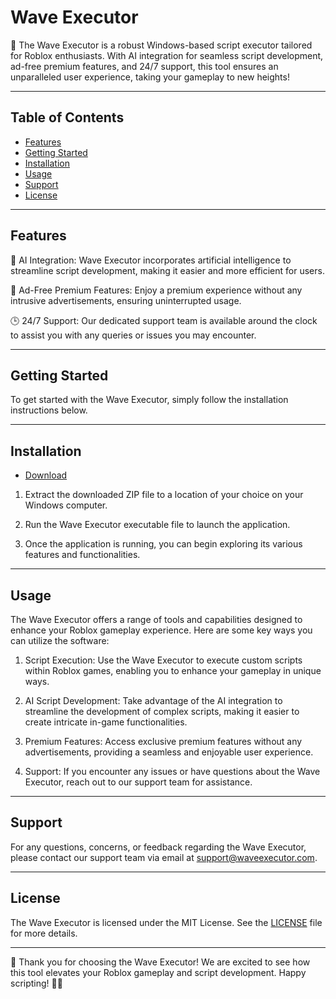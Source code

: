 # Wave Executor

🌊 The Wave Executor is a robust Windows-based script executor tailored for Roblox enthusiasts. With AI integration for seamless script development, ad-free premium features, and 24/7 support, this tool ensures an unparalleled user experience, taking your gameplay to new heights!

---

## Table of Contents

- [Features](#features)
- [Getting Started](#getting-started)
- [Installation](#installation)
- [Usage](#usage)
- [Support](#support)
- [License](#license)

---

## Features

🚀 AI Integration: Wave Executor incorporates artificial intelligence to streamline script development, making it easier and more efficient for users.

💎 Ad-Free Premium Features: Enjoy a premium experience without any intrusive advertisements, ensuring uninterrupted usage.

🕒 24/7 Support: Our dedicated support team is available around the clock to assist you with any queries or issues you may encounter.

---

## Getting Started

To get started with the Wave Executor, simply follow the installation instructions below.

---

## Installation

* [Download]()

1. Extract the downloaded ZIP file to a location of your choice on your Windows computer.

2. Run the Wave Executor executable file to launch the application.

3. Once the application is running, you can begin exploring its various features and functionalities.

---

## Usage

The Wave Executor offers a range of tools and capabilities designed to enhance your Roblox gameplay experience. Here are some key ways you can utilize the software:

1. Script Execution: Use the Wave Executor to execute custom scripts within Roblox games, enabling you to enhance your gameplay in unique ways.

2. AI Script Development: Take advantage of the AI integration to streamline the development of complex scripts, making it easier to create intricate in-game functionalities.

3. Premium Features: Access exclusive premium features without any advertisements, providing a seamless and enjoyable user experience.

4. Support: If you encounter any issues or have questions about the Wave Executor, reach out to our support team for assistance.

---

## Support

For any questions, concerns, or feedback regarding the Wave Executor, please contact our support team via email at support@waveexecutor.com.

---

## License

The Wave Executor is licensed under the MIT License. See the [LICENSE](LICENSE) file for more details.

---

🌟 Thank you for choosing the Wave Executor! We are excited to see how this tool elevates your Roblox gameplay and script development. Happy scripting! 🚗💨
